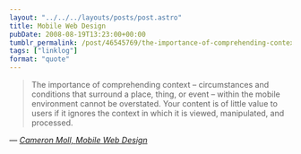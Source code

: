 ```yaml
---
layout: "../../../layouts/posts/post.astro"
title: Mobile Web Design
pubDate: 2008-08-19T13:23:00+00:00
tumblr_permalink: /post/46545769/the-importance-of-comprehending-context
tags: ["linklog"]
format: "quote"
---
```


> The importance of comprehending context &#8211; circumstances and conditions that surround a place, thing, or event &#8211; within the mobile environment cannot be overstated. Your content is of little value to users if it ignores the context in which it is viewed, manipulated, and processed.

— <cite>[Cameron Moll, _Mobile Web Design_](http://mobilewebbook.com/)</cite>
